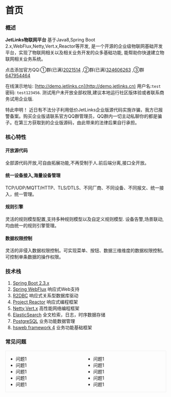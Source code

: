 <div class='text-color font-size-14'>

# 首页

<div class='divider'></div>

### 概述

**JetLinks物联网平台** 基于Java8,Spring Boot 2.x,WebFlux,Netty,Vert.x,Reactor等开发, 是一个开源的企业级物联网基础开发平台，实现了物联网相关以及相关业务开发的众多基础功能, 能帮助你快速建立物联网相关业务系统。

点击添加官方QQ:①群(已满)[2021514](https://qm.qq.com/cgi-bin/qm/qr?k=LGf0OPQqvLGdJIZST3VTcypdVWhdfAOG&jump_from=webapi)
,②群(已满)[324606263](https://qm.qq.com/cgi-bin/qm/qr?k=IMas2cH-TNsYxUcY8lRbsXqPnA2sGHYQ&jump_from=webapi)
,③群[647954464](https://qm.qq.com/cgi-bin/qm/qr?k=K5m27CkhDn3B_Owr-g6rfiTBC5DKEY59&jump_from=webapi)

在线演示地址: [http://demo.jetlinks.cn](http://demo.jetlinks.cn) 用户名:`test` 密码: `test123456`.
测试用户未开放全部权限,建议本地运行社区版体验或者联系商务试用企业版.

<div class='explanation error'>
  <span class='iconfont icon-jinggao explanation-icon'></span>
  <span class='explanation-title font-weight'>特此申明！</span>
   近日有不法分子利用低价JetLinks企业版源代码实施诈骗，我方已报警备案。购买企业版请联系官方QQ群管理员，QQ群内一切主动私聊你的都是骗子。在第三方获取到的企业版源码，由此带来的法律后果自行承担。
</div>

### 核心特性

#### 开放源代码

全部源代码开放,可自由拓展功能,不再受制于人.前后端分离,接口全开放。

#### 统一设备接入,海量设备管理
TCP/UDP/MQTT/HTTP、TLS/DTLS、不同厂商、不同设备、不同报文、统一接入，统一管理。

#### 规则引擎
灵活的规则模型配置,支持多种规则模型以及自定义规则模型. 设备告警,场景联动,均由统一的规则引擎管理。

#### 数据权限控制
灵活的非侵入数据权限控制。可实现菜单、按钮、数据三维维度的数据权限控制。可控制单条数据的操作权限。

### 技术栈

1. [Spring Boot 2.3.x](https://spring.io/projects/spring-boot)
2. [Spring WebFlux](https://spring.io/) 响应式Web支持
3. [R2DBC](https://r2dbc.io/) 响应式关系型数据库驱动
4. [Project Reactor](https://projectreactor.io/) 响应式编程框架
4. [Netty](https://netty.io/),[Vert.x](https://vertx.io/) 高性能网络编程框架
5. [ElasticSearch](https://www.elastic.co/cn/products/enterprise-search) 全文检索，日志，时序数据存储
6. [PostgreSQL](https://www.postgresql.org) 业务功能数据管理
7. [hsweb framework 4](https://github.com/hs-web) 业务功能基础框架

### 常见问题

<div style='display:flex; border:1px solid #eee;padding: 0 8px;'>
    <div style='width: 50%'>
        <ul>
            <li>问题1</li>
            <li>问题1</li>
            <li>问题1</li>
            <li>问题1</li>
            <li>问题1</li>
        </ul>
    </div>
    <div>
        <ul>
            <li>问题1</li>
            <li>问题1</li>
            <li>问题1</li>
            <li>问题1</li>
            <li>问题1</li>
        </ul>
    </div>
</div>

</div>
